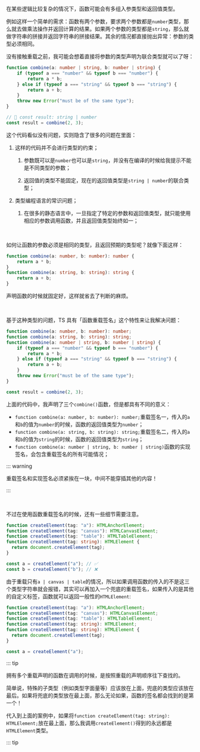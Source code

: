 在某些逻辑比较复杂的情况下，函数可能会有多组入参类型和返回值类型。

例如这样一个简单的需求：函数有两个参数，要求两个参数都是`number`类型，那么就去做乘法操作并返回计算的结果。如果两个参数的类型都是`string`，那么就做字符串的拼接并返回字符串的拼接结果。其余的情况都直接抛出异常：参数的类型必须相同。

没有接触重载之前，我可能会想着直接将参数的类型声明为联合类型就可以了呀：

```typescript
function combine(a: number | string, b: number | string) {
    if (typeof a === "number" && typeof b === "number") {
        return a * b;
    } else if (typeof a === "string" && typeof b === "string") {
        return a + b;
    }
    throw new Error("must be of the same type");
}

// 🤔 const result: string | number
const result = combine(2, 3);
```

这个代码看似没有问题，实则隐含了很多的问题在里面：

1. 这样的代码并不会进行类型的约束；

    1. 参数既可以是`number`也可以是`string`，并没有在编译的时候给我提示不能是不同类型的参数；

    2. 返回值的类型不能固定，现在的返回值类型是`string | number`的联合类型；

2. 类型编程语言的常识问题；

    1. 在很多的静态语言中，一旦指定了特定的参数和返回值类型，就只能使用相应的参数调用函数，并且返回值类型始终如一；

<br />

如何让函数的参数必须是相同的类型，且返回预期的类型呢？就像下面这样：

```typescript
function combine(a: number, b: number): number {
    return a * b;
}
function combine(a: string, b: string): string {
    return a + b;
}
```

声明函数的时候就固定好，这样就省去了判断的麻烦。

<br />

基于这种类型的问题，TS 具有「函数重载签名」这个特性来让我解决问题：

```typescript
function combine(a: number, b: number): number;
function combine(a: string, b: string): string;
function combine(a: number | string, b: number | string) {
    if (typeof a === "number" && typeof b === "number") {
        return a * b;
    } else if (typeof a === "string" && typeof b === "string") {
        return a + b;
    }
    throw new Error("must be of the same type");
}

const result = combine(2, 3);
```

上面的代码中，我声明了三个`combine()`函数，但是都具有不同的意义：

+ `function combine(a: number, b: number): number;`重载签名一，传入的`a`和`b`的值为`number`的时候，函数的返回值类型为`number`；
+ `function combine(a: string, b: string): string;`重载签名二，传入的`a`和`b`的值为`string`的时候，函数的返回值类型为`string`；
+ `function combine(a: number | string, b: number | string)`函数的实现签名，会包含重载签名的所有可能情况；

::: warning

重载签名和实现签名必须紧挨在一块，中间不能穿插其他的内容！

:::

<br />

不过在使用函数重载签名的时候，还有一些细节需要注意。

```typescript
function createElement(tag: "a"): HTMLAnchorElement;
function createElement(tag: "canvas"): HTMLCanvasElement;
function createElement(tag: "table"): HTMLTableElement;
function createElement(tag: string): HTMLElement {
  return document.createElement(tag);
}

const a = createElement("a"); // ✅
const b = createElement("b"); // ❌
```

由于重载只有`a | canvas | table`的情况，所以如果调用函数的传入的不是这三个类型字符串就会报错，其实可以再加入一个兜底的重载签名，如果传入的是其他的自定义标签，函数就可以返回一般性的`HTMLElement`:

```typescript
function createElement(tag: "a"): HTMLAnchorElement;
function createElement(tag: "canvas"): HTMLCanvasElement;
function createElement(tag: "table"): HTMLTableElement;
function createElement(tag: string): HTMLElement;
function createElement(tag: string): HTMLElement {
  return document.createElement(tag);
}

const a = createElement("a");
```

::: tip

拥有多个重载声明的函数在调用的时候，是按照重载的声明顺序往下查找的。

简单说，特殊的子类型（例如类型字面量等）应该放在上面，兜底的类型应该放在最后。如果将兜底的类型放在最上面，那么无论如果，函数的签名都会找到的是第一个！

代入到上面的案例中，如果将`function createElement(tag: string): HTMLElement;`放在最上面，那么我调用`createElement()`得到的永远都是`HTMLElement`类型。

::: tip

